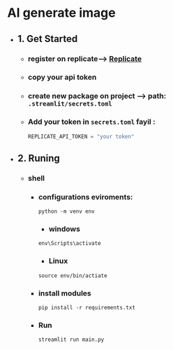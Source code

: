 # AI generate image 


+ ## 1.  Get Started
    - ### register on replicate--> [Replicate](https://replicate.com/)
    - ### copy your api token
    - ### create new package on project --> path:  ``.streamlit/secrets.toml``
    - ### Add your token in ``secrets.toml`` fayil :
        ~~~python
        REPLICATE_API_TOKEN = "your token"
        ~~~

+ ## 2. Runing
    + ### shell
        - ### configurations eviroments:
            ~~~shell
            python -m venv env
            ~~~
            - ### windows
            ~~~shell               
            env\Scripts\activate 
            ~~~
            - ### Linux
            ~~~shell
            source env/bin/actiate
            ~~~
        - ### install modules
            ~~~shell
            pip install -r requirements.txt
            ~~~
        - ### Run
            ~~~shell
            streamlit run main.py
            ~~~
